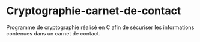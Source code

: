 # Cryptographie-carnet-de-contact
Programme de cryptographie réalisé en C afin de sécuriser les informations contenues dans un carnet de contact.
